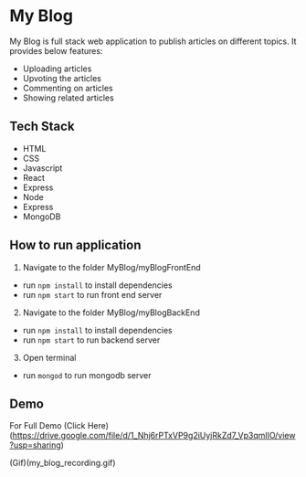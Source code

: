 # My Blog

My Blog is full stack web application to publish articles on different topics. 
It provides below features:

* Uploading articles
* Upvoting the articles
* Commenting on articles
* Showing related articles

## Tech Stack
* HTML
* CSS
* Javascript
* React
* Express
* Node
* Express
* MongoDB

## How to run application
1. Navigate to the folder MyBlog/myBlogFrontEnd
* run ```npm install``` to install dependencies
* run ```npm start``` to run front end server
2. Navigate to the folder MyBlog/myBlogBackEnd
* run ```npm install``` to install dependencies
* run ```npm start``` to run backend server
3. Open terminal 
* run ```mongod``` to run mongodb server

## Demo
For Full Demo (Click Here)(https://drive.google.com/file/d/1_Nhj6rPTxVP9g2iUyjRkZd7_Vp3qmlIO/view?usp=sharing)

(Gif)(my_blog_recording.gif)







